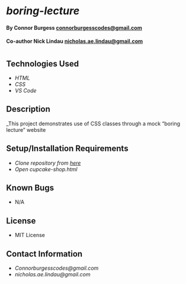 # _boring-lecture_

#### By Connor Burgess <connorburgesscodes@gmail.com> 
#### Co-author Nick Lindau <nicholas.ae.lindau@gmail.com>
#
## Technologies Used

* _HTML_ 
* _CSS_
* _VS Code_


## Description

_This project demonstrates use of CSS classes through a mock “boring lecture” website


## Setup/Installation Requirements

* _Clone repository from [here](https://github.com/NickyLind/cupcake-shop)_
* _Open cupcake-shop.html_


## Known Bugs

* N/A

## License

* MIT License

## Contact Information

* _Connorburgesscodes@gmail.com_
* _nicholas.ae.lindau@gmail.com_

